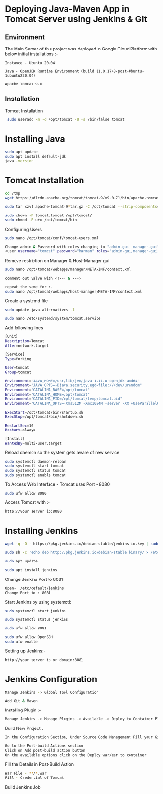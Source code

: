 
# Deploying Java-Maven App in Tomcat Server using Jenkins & Git




## Environment 

The Main Server of this project was deployed in Google Cloud Platform with below initial installations :-

`Instance - Ubuntu 20.04`

`Java - OpenJDK Runtime Environment (build 11.0.17+8-post-Ubuntu-1ubuntu220.04)`

`Apache Tomcat 9.x`

## Installation

Tomcat Installation
```bash
 sudo useradd -m -d /opt/tomcat -U -s /bin/false tomcat

```
# Installing Java
   ```bash
 sudo apt update
 sudo apt install default-jdk
 java -version

``` 
# Tomcat Installation 
   ```bash
cd /tmp
 wget https://dlcdn.apache.org/tomcat/tomcat-9/v9.0.71/bin/apache-tomcat-9.0.71.tar.gz

``` 
  ```bash 
sudo tar xzvf apache-tomcat-9*tar.gz -C /opt/tomcat --strip-components=1
```
```bash
sudo chown -R tomcat:tomcat /opt/tomcat/
sudo chmod -R u+x /opt/tomcat/bin
```
Configuring Users
```bash
sudo nano /opt/tomcat/conf/tomcat-users.xml 
```
```bash
Change admin & Password with roles changing to "admin-gui, manager-gui" 
<user username="tomcat" password="harman" roles="admin-gui,manager-gui,manager-script"/>
```
Remove restriction on Manager & Host-Manager gui

```bash 
sudo nano /opt/tomcat/webapps/manager/META-INF/context.xml
```
```bash 
comment out valve with <!--- & --->
```
```bash
repeat the same for :-
sudo nano /opt/tomcat/webapps/host-manager/META-INF/context.xml
```
Create a systemd file
```bash
sudo update-java-alternatives -l
```
```bash 
sudo nano /etc/systemd/system/tomcat.service 
```
Add following lines 
```bash
[Unit]
Description=Tomcat
After=network.target

[Service]
Type=forking

User=tomcat
Group=tomcat

Environment="JAVA_HOME=/usr/lib/jvm/java-1.11.0-openjdk-amd64"
Environment="JAVA_OPTS=-Djava.security.egd=file:///dev/urandom"
Environment="CATALINA_BASE=/opt/tomcat"
Environment="CATALINA_HOME=/opt/tomcat"
Environment="CATALINA_PID=/opt/tomcat/temp/tomcat.pid"
Environment="CATALINA_OPTS=-Xms512M -Xmx1024M -server -XX:+UseParallelGC"

ExecStart=/opt/tomcat/bin/startup.sh
ExecStop=/opt/tomcat/bin/shutdown.sh

RestartSec=10
Restart=always

[Install]
WantedBy=multi-user.target
```
Reload daemon so the system gets aware of new service

```bash
sudo systemctl daemon-reload
sudo systemctl start tomcat
sudo systemctl status tomcat
sudo systemctl enable tomcat
```
To Access Web Interface - Tomcat uses Port - 8080
```bash
sudo ufw allow 8080
```
Access Tomcat with :-
```bash
http://your_server_ip:8080
```
# Installing Jenkins

```bash
wget -q -O - https://pkg.jenkins.io/debian-stable/jenkins.io.key | sudo apt-key add -
```
```bash
sudo sh -c 'echo deb http://pkg.jenkins.io/debian-stable binary/ > /etc/apt/sources.list.d/jenkins.list'
```
```bash 
sudo apt update
```
```bash
sudo apt install jenkins
```
Change Jenkins Port to 8081
```bash
Open-  /etc/default/jenkins
Change Port to : 8081
```
Start Jenkins by using systemctl:
```bash
sudo systemctl start jenkins
```
```bash
sudo systemctl status jenkins
```
```bash
sudo ufw allow 8081
```
```bash
sudo ufw allow OpenSSH
sudo ufw enable
```
Setting up Jenkins:-
```bash
http://your_server_ip_or_domain:8081
```

# Jenkins Configuration

```bash
Manage Jenkins -> Global Tool Configuration

Add Git & Maven 
```
Installing Plugin :-
```bash
Manage Jenkins -> Manage Plugins -> Available -> Deploy to Container Plugin
```
Build New Project :
```bash
In the Configuration Section, Under Source Code Management Fill your Github/BeanStalk/Gitlab Repository URL
```
```bash
Go to the Post-build Actions section
Click on Add post-build action button
On the available options click on the Deploy war/ear to container
```
Fill the Details in Post-Build Action
```bash
War File - **/*.war
Fill - Credential of Tomcat
```
Build Jenkins Job
